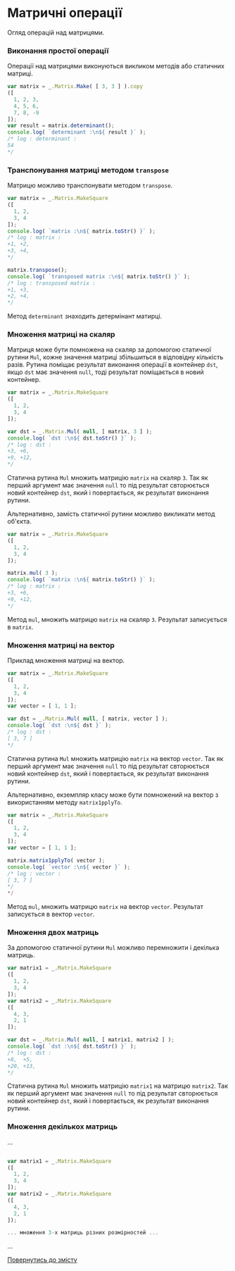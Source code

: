 # Матричні операції

Огляд операцій над матрицями.

### Виконання простої операції

Операції над матрицями виконуються викликом методів або статичних матриці.

```js
var matrix = _.Matrix.Make( [ 3, 3 ] ).copy
([
  1, 2, 3,
  4, 5, 6,
  7, 8, -9
]);
var result = matrix.determinant();
console.log( `determinant :\n${ result }` );
/* log : determinant :
54
*/
```

### Транспонування матриці методом `transpose`

Матрицю можливо транспонувати методом `transpose`.

```js
var matrix = _.Matrix.MakeSquare
([
  1, 2,
  3, 4
]);
console.log( `matrix :\n${ matrix.toStr() }` );
/* log : matrix :
+1, +2,
+3, +4,
*/

matrix.transpose();
console.log( `transposed matrix :\n${ matrix.toStr() }` );
/* log : transposed matrix :
+1, +3,
+2, +4,
*/
```

Метод `determinant` знаходить детермінант матирці.

### Множення матриці на скаляр

Матриця може бути помножена на скаляр за допомогою статичної рутини `Mul`, кожне значення матриці збільшиться в відповідну кількість разів. Рутина поміщає результат виконання операції в контейнер `dst`, якщо `dst` має значення `null`, тоді результат поміщається в новий контейнер.

```js
var matrix = _.Matrix.MakeSquare
([
  1, 2,
  3, 4
]);

var dst = _.Matrix.Mul( null, [ matrix, 3 ] );
console.log( `dst :\n${ dst.toStr() }` );
/* log : dst :
+3, +6,
+9, +12,
*/
```

Статична рутина `Mul` множить матрицію `matrix` на скаляр `3`. Так як перший аргумент має значення `null` то під результат свторюється новий контейнер `dst`, який і повертається, як результат виконання рутини.

Альтернативно, замість статичної рутини можливо викликати метод об'єкта.

```js
var matrix = _.Matrix.MakeSquare
([
  1, 2,
  3, 4
]);

matrix.mul( 3 );
console.log( `matrix :\n${ matrix.toStr() }` );
/* log : matrix :
+3, +6,
+9, +12,
*/
```

Метод `mul`, множить матрицю `matrix` на скаляр `3`. Результат записується в `matrix`.

### Множення матриці на вектор

Приклад множення матриці на вектор.

```js
var matrix = _.Matrix.MakeSquare
([
  1, 2,
  3, 4
]);
var vector = [ 1, 1 ];

var dst = _.Matrix.Mul( null, [ matrix, vector ] );
console.log( `dst :\n${ dst }` );
/* log : dst :
[ 3, 7 ]
*/
```

Статична рутина `Mul` множить матрицію `matrix` на вектор `vector`. Так як перший аргумент має значення `null` то під результат свторюється новий контейнер `dst`, який і повертається, як результат виконання рутини.

Альтернативно, екземпляр класу може бути помножений на вектор з використанням методу `matrix1pplyTo`.

```js
var matrix = _.Matrix.MakeSquare
([
  1, 2,
  3, 4
]);
var vector = [ 1, 1 ];

matrix.matrix1pplyTo( vector );
console.log( `vector :\n${ vector }` );
/* log : vector :
[ 3, 7 ]
*/
*/
```

Метод `mul`, множить матрицю `matrix` на вектор `vector`. Результат записується в вектор `vector`.

### Множення двох матриць

За допомогою статичної рутини `Mul` можливо перемножити і декілька матриць.

```js
var matrix1 = _.Matrix.MakeSquare
([
  1, 2,
  3, 4
]);
var matrix2 = _.Matrix.MakeSquare
([
  4, 3,
  2, 1
]);

var dst = _.Matrix.Mul( null, [ matrix1, matrix2 ] );
console.log( `dst :\n${ dst.toStr() }` );
/* log : dst :
+8,  +5,
+20, +13,
*/
```

Статична рутина `Mul` множить матрицію `matrix1` на матрицю `matrix2`. Так як перший аргумент має значення `null` то під результат свторюється новий контейнер `dst`, який і повертається, як результат виконання рутини.

### Множення декількох матриць

...

```js

var matrix1 = _.Matrix.MakeSquare
([
  1, 2,
  3, 4
]);
var matrix2 = _.Matrix.MakeSquare
([
  4, 3,
  2, 1
]);

... множення 3-х матриць різних розмірностей ...

```

...

[Повернутись до змісту](../README.md#Туторіали)

